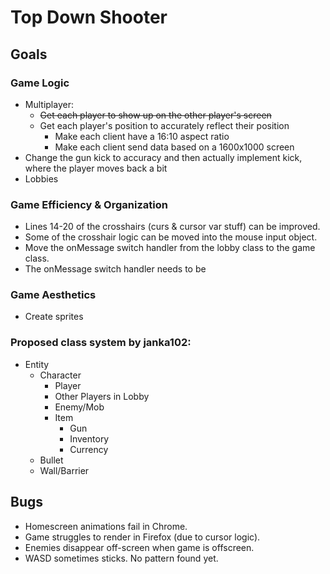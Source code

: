# Top Down Shooter

## Goals

### Game Logic
- Multiplayer:
    - ~~Get each player to show up on the other player's screen~~
    - Get each player's position to accurately reflect their position
        - Make each client have a 16:10 aspect ratio
        - Make each client send data based on a 1600x1000 screen
- Change the gun kick to accuracy and then actually implement kick, where the player moves back a bit
- Lobbies

### Game Efficiency & Organization
- Lines 14-20 of the crosshairs (curs & cursor var stuff) can be improved.
- Some of the crosshair logic can be moved into the mouse input object.
- Move the onMessage switch handler from the lobby class to the game class.
- The onMessage switch handler needs to be 

### Game Aesthetics
- Create sprites

### Proposed class system by janka102:
 - Entity
    - Character
        - Player
        - Other Players in Lobby
        - Enemy/Mob
	    - Item
	        - Gun
	        - Inventory
	        - Currency
    - Bullet
    - Wall/Barrier

## Bugs
- Homescreen animations fail in Chrome.
- Game struggles to render in Firefox (due to cursor logic).
- Enemies disappear off-screen when game is offscreen.
- WASD sometimes sticks. No pattern found yet.